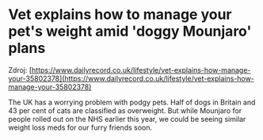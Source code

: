# Vet explains how to manage your pet's weight amid 'doggy Mounjaro' plans

Zdroj: [https://www.dailyrecord.co.uk/lifestyle/vet-explains-how-manage-your-35802378](https://www.dailyrecord.co.uk/lifestyle/vet-explains-how-manage-your-35802378)

The UK has a worrying problem with podgy pets. Half of dogs in Britain and 43 per cent of cats are classified as overweight. But while Mounjaro for people rolled out on the NHS earlier this year, we could be seeing similar weight loss meds for our furry friends soon.
